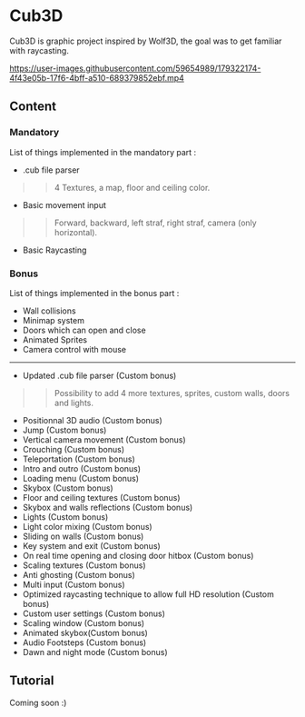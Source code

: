 # Cub3D

Cub3D is graphic project inspired by Wolf3D, the goal was to get familiar with raycasting.

https://user-images.githubusercontent.com/59654989/179322174-4f43e05b-17f6-4bff-a510-689379852ebf.mp4

## Content

### Mandatory
List of things implemented in the mandatory part :

- .cub file parser 
>> 4 Textures, a map, floor and ceiling color.
- Basic movement input
>> Forward, backward, left straf, right straf, camera (only horizontal).
- Basic Raycasting

### Bonus
List of things implemented in the bonus part :

- Wall collisions
- Minimap system
- Doors which can open and close
- Animated Sprites
- Camera control with mouse

___________________________

- Updated .cub file parser (Custom bonus)
>> Possibility to add 4 more textures, sprites, custom walls, doors and lights.
- Positionnal 3D audio (Custom bonus)
- Jump (Custom bonus)
- Vertical camera movement (Custom bonus)
- Crouching (Custom bonus)
- Teleportation (Custom bonus)
- Intro and outro (Custom bonus)
- Loading menu (Custom bonus)
- Skybox (Custom bonus)
- Floor and ceiling textures (Custom bonus)
- Skybox and walls reflections (Custom bonus)
- Lights (Custom bonus)
- Light color mixing (Custom bonus)
- Sliding on walls (Custom bonus)
- Key system and exit (Custom bonus)
- On real time opening and closing door hitbox (Custom bonus)
- Scaling textures (Custom bonus)
- Anti ghosting (Custom bonus)
- Multi input (Custom bonus)
- Optimized raycasting technique to allow full HD resolution (Custom bonus)
- Custom user settings (Custom bonus)
- Scaling window (Custom bonus)
- Animated skybox(Custom bonus)
- Audio Footsteps (Custom bonus)
- Dawn and night mode (Custom bonus)

## Tutorial

Coming soon :)
